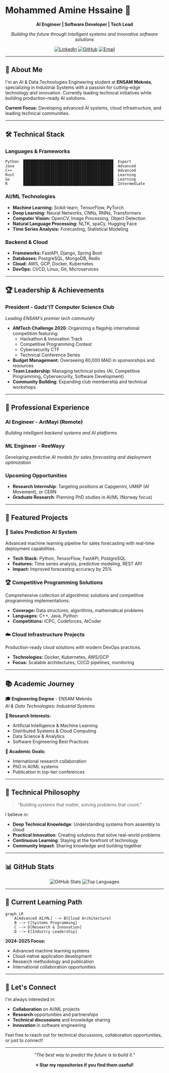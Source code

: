 # Mohammed Amine Hssaine 🚀

<div align="center">
  
**AI Engineer | Software Developer | Tech Lead**

*Building the future through intelligent systems and innovative software solutions*

[![LinkedIn](https://img.shields.io/badge/LinkedIn-0077B5?style=for-the-badge&logo=linkedin&logoColor=white)](https://linkedin.com/in/yourusername)
[![GitHub](https://img.shields.io/badge/GitHub-100000?style=for-the-badge&logo=github&logoColor=white)](https://github.com/yourusername)
[![Email](https://img.shields.io/badge/Email-D14836?style=for-the-badge&logo=gmail&logoColor=white)](mailto:your.email@example.com)

</div>

---

## 🎯 About Me

I'm an AI & Data Technologies Engineering student at **ENSAM Meknès**, specializing in Industrial Systems with a passion for cutting-edge technology and innovation. Currently leading technical initiatives while building production-ready AI solutions.

**Current Focus:** Developing advanced AI systems, cloud infrastructure, and leading technical communities.

---

## 🛠️ Technical Stack

### **Languages & Frameworks**
```
Python  ████████████████████████████████████████  Expert
Java    ████████████████████████████████████████  Advanced
C++     ████████████████████████████████████████  Advanced
Rust    ████████████████████████████████████████  Learning
Go      ████████████████████████████████████████  Learning
R       ████████████████████████████████████████  Intermediate
```

### **AI/ML Technologies**
- **Machine Learning:** Scikit-learn, TensorFlow, PyTorch
- **Deep Learning:** Neural Networks, CNNs, RNNs, Transformers
- **Computer Vision:** OpenCV, Image Processing, Object Detection
- **Natural Language Processing:** NLTK, spaCy, Hugging Face
- **Time Series Analysis:** Forecasting, Statistical Modeling

### **Backend & Cloud**
- **Frameworks:** FastAPI, Django, Spring Boot
- **Databases:** PostgreSQL, MongoDB, Redis
- **Cloud:** AWS, GCP, Docker, Kubernetes
- **DevOps:** CI/CD, Linux, Git, Microservices

---

## 🏆 Leadership & Achievements

### **President - Gadz'IT Computer Science Club**
*Leading ENSAM's premier tech community*

- **AMTech Challenge 2026**: Organizing a flagship international competition featuring:
  - Hackathon & Innovation Track
  - Competitive Programming Contest
  - Cybersecurity CTF
  - Technical Conference Series
- **Budget Management**: Overseeing 80,000 MAD in sponsorships and resources
- **Team Leadership**: Managing technical poles (AI, Competitive Programming, Cybersecurity, Software Development)
- **Community Building**: Expanding club membership and technical workshops

---

## 💼 Professional Experience

### **AI Engineer** - AriMayi (Remote)
*Building intelligent backend systems and AI platforms*

### **ML Engineer** - ReeWayy
*Developing predictive AI models for sales forecasting and deployment optimization*

### **Upcoming Opportunities**
- **Research Internship**: Targeting positions at Capgemini, UM6P (AI Movement), or CERN
- **Graduate Research**: Planning PhD studies in AI/ML (Norway focus)

---

## 🚀 Featured Projects

### **🤖 Sales Prediction AI System**
Advanced machine learning pipeline for sales forecasting with real-time deployment capabilities.
- **Tech Stack:** Python, TensorFlow, FastAPI, PostgreSQL
- **Features:** Time series analysis, predictive modeling, REST API
- **Impact:** Improved forecasting accuracy by 25%

### **🏆 Competitive Programming Solutions**
Comprehensive collection of algorithmic solutions and competitive programming implementations.
- **Coverage:** Data structures, algorithms, mathematical problems
- **Languages:** C++, Java, Python
- **Competitions:** ICPC, Codeforces, AtCoder

### **☁️ Cloud Infrastructure Projects**
Production-ready cloud solutions with modern DevOps practices.
- **Technologies:** Docker, Kubernetes, AWS/GCP
- **Focus:** Scalable architectures, CI/CD pipelines, monitoring

---

## 📚 Academic Journey

**🎓 Engineering Degree** - ENSAM Meknès  
*AI & Data Technologies: Industrial Systems*

**🔬 Research Interests:**
- Artificial Intelligence & Machine Learning
- Distributed Systems & Cloud Computing
- Data Science & Analytics
- Software Engineering Best Practices

**🏅 Academic Goals:**
- International research collaboration
- PhD in AI/ML systems
- Publication in top-tier conferences

---

## 🌟 Technical Philosophy

> "Building systems that matter, solving problems that count."

I believe in:
- **Deep Technical Knowledge**: Understanding systems from assembly to cloud
- **Practical Innovation**: Creating solutions that solve real-world problems
- **Continuous Learning**: Staying at the forefront of technology
- **Community Impact**: Sharing knowledge and building together

---

## 📊 GitHub Stats

<div align="center">
  
![GitHub Stats](https://github-readme-stats.vercel.app/api?username=yourusername&show_icons=true&theme=dark&hide_border=true)
![Top Languages](https://github-readme-stats.vercel.app/api/top-langs/?username=yourusername&layout=compact&theme=dark&hide_border=true)

</div>

---

## 🎯 Current Learning Path

```mermaid
graph LR
    A[Advanced AI/ML] --> B[Cloud Architecture]
    B --> C[Systems Programming]
    C --> D[Research & Innovation]
    D --> E[Industry Leadership]
```

**2024-2025 Focus:**
- Advanced machine learning systems
- Cloud-native application development
- Research methodology and publication
- International collaboration opportunities

---

## 🤝 Let's Connect

I'm always interested in:
- **Collaboration** on AI/ML projects
- **Research** opportunities and partnerships
- **Technical discussions** and knowledge sharing
- **Innovation** in software engineering

Feel free to reach out for technical discussions, collaboration opportunities, or just to connect!

---

<div align="center">
  
*"The best way to predict the future is to build it."*

**⭐ Star my repositories if you find them useful!**

</div>
